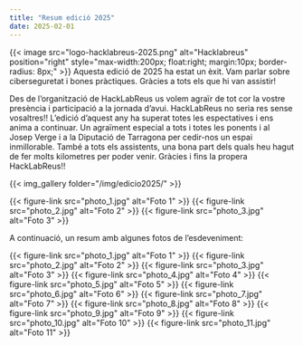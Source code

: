```yaml
---
title: "Resum edició 2025"
date: 2025-02-01
---
```


{{< image src="logo-hacklabreus-2025.png" alt="Hacklabreus" position="right" style="max-width:200px; float:right; margin:10px; border-radius: 8px;" >}}
Aquesta edició de 2025 ha estat un èxit. Vam parlar sobre ciberseguretat i bones pràctiques. Gràcies a tots els que hi van assistir!

Des de l’organització de HackLabReus us volem agraïr de tot cor la vostre presència i participació a la jornada d’avui. HackLabReus no seria res sense vosaltres!! L’edició d’aquest any ha superat totes les espectatives i ens anima a continuar.  Un agraïment especial a tots i totes les ponents i al Josep Verge i a la Diputació de Tarragona per cedir-nos un espai inmillorable. També a tots els assistents, una bona part dels quals heu hagut de fer molts kilometres per poder venir. Gràcies i fins la propera HackLabReus!!

{{< img_gallery folder="/img/edicio2025/" >}}


<div class="post-content">
{{< figure-link src="photo_1.jpg" alt="Foto 1" >}}
{{< figure-link src="photo_2.jpg" alt="Foto 2" >}}
{{< figure-link src="photo_3.jpg" alt="Foto 3" >}}
</div>

A continuació, un resum amb algunes fotos de l’esdeveniment:

{{< figure-link src="photo_1.jpg" alt="Foto 1" >}}
{{< figure-link src="photo_2.jpg" alt="Foto 2" >}}
{{< figure-link src="photo_3.jpg" alt="Foto 3" >}}
{{< figure-link src="photo_4.jpg" alt="Foto 4" >}}
{{< figure-link src="photo_5.jpg" alt="Foto 5" >}}
{{< figure-link src="photo_6.jpg" alt="Foto 6" >}}
{{< figure-link src="photo_7.jpg" alt="Foto 7" >}}
{{< figure-link src="photo_8.jpg" alt="Foto 8" >}}
{{< figure-link src="photo_9.jpg" alt="Foto 9" >}}
{{< figure-link src="photo_10.jpg" alt="Foto 10" >}}
{{< figure-link src="photo_11.jpg" alt="Foto 11" >}}

